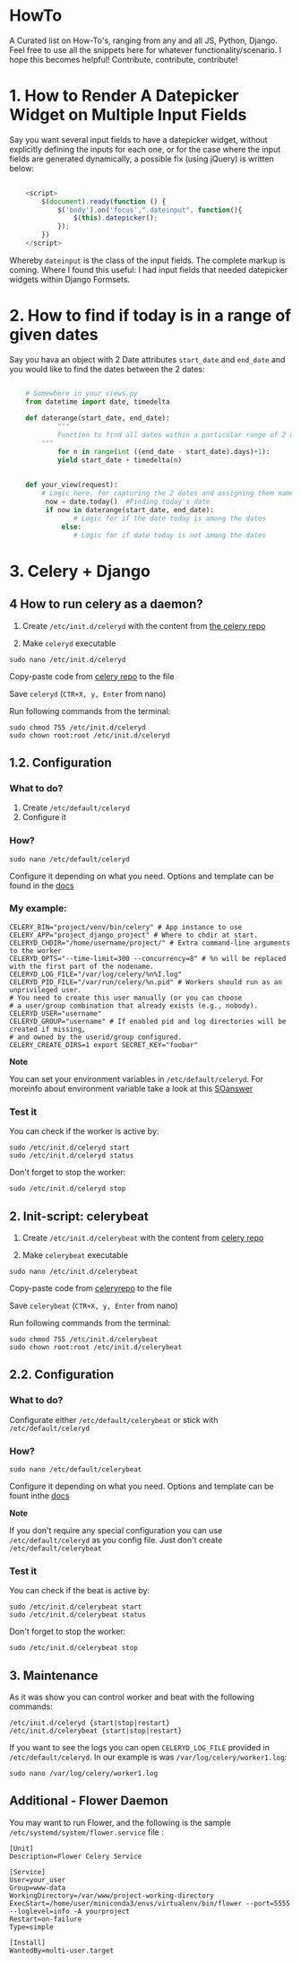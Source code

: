 # HowTo
A Curated list on How-To's, ranging from any and all JS, Python, Django.
Feel free to use all the snippets here for whatever functionality/scenario. I hope this becomes helpful!
Contribute, contribute, contribute!
# 1. How to Render A Datepicker Widget on Multiple Input Fields
Say you want several input fields to have a datepicker widget, without explicitly defining the inputs for each one, or for the case where the input fields are generated dynamically, a possible fix (using jQuery) is written below:
```javascript
    
    <script>
		$(document).ready(function () {
			$('body').on('focus',".dateinput", function(){
				$(this).datepicker();
			});
		})
	</script>
```
Whereby `dateinput` is the class of the input fields.
The complete markup is coming.
Where I found this useful: I had input fields that needed datepicker widgets within Django Formsets.

# 2. How to find if today is in a range of given dates
Say you hava an object with 2 Date attributes `start_date` and `end_date` and you would like to find the dates between the 2 dates:
```python

	# Somewhere in your views.py
	from datetime import date, timedelta
	
	def daterange(start_date, end_date):
            """
            Function to find all dates within a particular range of 2 dates
   	    """
    	    for n in range(int ((end_date - start_date).days)+1):
	        yield start_date + timedelta(n)
			
			
	def your_view(request):
	    # Logic here, for capturing the 2 dates and assigning them names, i.e. start_date and end_date
	     now = date.today()  #Finding today's date
	     if now in daterange(start_date, end_date): 
                # Logic for if the date today is among the dates
             else:
                # Logic for if date today is not among the dates
```		
# 3. Celery + Django
## 4 How to run celery as a daemon?

  1. Create `/etc/init.d/celeryd` with the content from [the celery repo](https://github.com/celery/celery/blob/master/extra/generic-init.d/celeryd)

  2. Make `celeryd` executable
    
    
    sudo nano /etc/init.d/celeryd
    

Copy-paste code from [celery repo](https://github.com/celery/celery/blob/master/extra/generic-init.d/celeryd) to the file

Save `celeryd` (`CTR+X, y, Enter` from nano)

Run following commands from the terminal:

    
    
    sudo chmod 755 /etc/init.d/celeryd
    sudo chown root:root /etc/init.d/celeryd
    

## 1.2. Configuration

### What to do?

  1. Create `/etc/default/celeryd`
  2. Configure it

### How?

    
    
    sudo nano /etc/default/celeryd
    

Configure it depending on what you need. Options and template can be found in the [docs](http://docs.celeryproject.org/en/latest/userguide/daemonizing.html#init-script-celeryd)

### My example:

    
    
    CELERY_BIN="project/venv/bin/celery" # App instance to use
    CELERY_APP="project_django_project" # Where to chdir at start.
    CELERYD_CHDIR="/home/username/project/" # Extra command-line arguments to the worker
    CELERYD_OPTS="--time-limit=300 --concurrency=8" # %n will be replaced with the first part of the nodename.
    CELERYD_LOG_FILE="/var/log/celery/%n%I.log"
    CELERYD_PID_FILE="/var/run/celery/%n.pid" # Workers should run as an unprivileged user.
    # You need to create this user manually (or you can choose
    # a user/group combination that already exists (e.g., nobody).
    CELERYD_USER="username"
    CELERYD_GROUP="username" # If enabled pid and log directories will be created if missing,
    # and owned by the userid/group configured.
    CELERY_CREATE_DIRS=1 export SECRET_KEY="foobar"

**Note**

You can set your environment variables in `/etc/default/celeryd`. For moreinfo about environment variable take a look at this [SOanswer](http://stackoverflow.com/questions/22759798/why-are-my-environment-variables-not-detected-when-starting-up-celery)

### Test it

You can check if the worker is active by:

    
    
    sudo /etc/init.d/celeryd start
    sudo /etc/init.d/celeryd status
    

Don't forget to stop the worker:

    
    
    sudo /etc/init.d/celeryd stop 

## 2\. Init-script: celerybeat

  1. Create `/etc/init.d/celerybeat` with the content from [celery repo](https://github.com/celery/celery/blob/master/extra/generic-init.d/celerybeat)

  2. Make `celerybeat` executable
    
    
    sudo nano /etc/init.d/celerybeat
    

Copy-paste code from [celeryrepo](https://github.com/celery/celery/blob/master/extra/generic-init.d/celerybeat) to the file

Save `celerybeat` (`CTR+X, y, Enter` from nano)

Run following commands from the terminal:

    
    
    sudo chmod 755 /etc/init.d/celerybeat
    sudo chown root:root /etc/init.d/celerybeat
    

## 2.2. Configuration

### What to do?

Configurate either `/etc/default/celerybeat` or stick with
`/etc/default/celeryd`

### How?

    
    
    sudo nano /etc/default/celerybeat
    

Configure it depending on what you need. Options and template can be fount inthe [docs](http://docs.celeryproject.org/en/latest/userguide/daemonizing.html#init-script-celerybeat)

**Note**

If you don't require any special configuration you can use
`/etc/default/celeryd` as you config file. Just don't create
`/etc/default/celerybeat`

### Test it

You can check if the beat is active by:

    
    
    sudo /etc/init.d/celerybeat start
    sudo /etc/init.d/celerybeat status
    

Don't forget to stop the worker:

    
    
    sudo /etc/init.d/celerybeat stop 

## 3\. Maintenance

As it was show you can control worker and beat with the following commands:

    
    
    /etc/init.d/celeryd {start|stop|restart}
    /etc/init.d/celerybeat {start|stop|restart}
    

If you want to see the logs you can open `CELERYD_LOG_FILE` provided in
`/etc/default/celeryd`. In our example is was `/var/log/celery/worker1.log`:

    
    
    sudo nano /var/log/celery/worker1.log 

## Additional - Flower Daemon

You may want to run Flower, and the following is the sample  `/etc/systemd/system/flower.service` file  :

	[Unit]
	Description=Flower Celery Service

	[Service]
	User=your_user
	Group=www-data
	WorkingDirectory=/var/www/project-working-directory
	ExecStart=/home/user/miniconda3/envs/virtualenv/bin/flower --port=5555  --loglevel=info -A yourproject
	Restart=on-failure
	Type=simple

	[Install]
	WantedBy=multi-user.target


		
